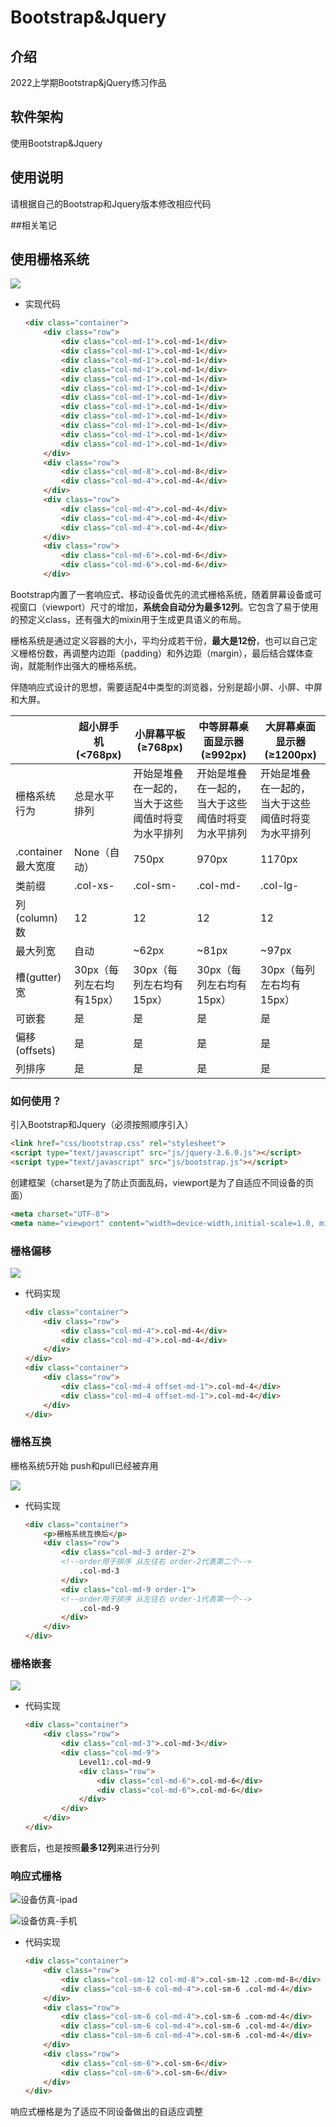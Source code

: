 # Bootstrap&Jquery

## 介绍
2022上学期Bootstrap&jQuery练习作品

## 软件架构
使用Bootstrap&Jquery

## 使用说明
请根据自己的Bootstrap和Jquery版本修改相应代码

##相关笔记

## 使用栅格系统

![](image/image.png "")

- 实现代码
  ```HTML
  <div class="container">
      <div class="row">
          <div class="col-md-1">.col-md-1</div>
          <div class="col-md-1">.col-md-1</div>
          <div class="col-md-1">.col-md-1</div>
          <div class="col-md-1">.col-md-1</div>
          <div class="col-md-1">.col-md-1</div>
          <div class="col-md-1">.col-md-1</div>
          <div class="col-md-1">.col-md-1</div>
          <div class="col-md-1">.col-md-1</div>
          <div class="col-md-1">.col-md-1</div>
          <div class="col-md-1">.col-md-1</div>
          <div class="col-md-1">.col-md-1</div>
          <div class="col-md-1">.col-md-1</div>
      </div>
      <div class="row">
          <div class="col-md-8">.col-md-8</div>
          <div class="col-md-4">.col-md-4</div>
      </div>
      <div class="row">
          <div class="col-md-4">.col-md-4</div>
          <div class="col-md-4">.col-md-4</div>
          <div class="col-md-4">.col-md-4</div>
      </div>
      <div class="row">
          <div class="col-md-6">.col-md-6</div>
          <div class="col-md-6">.col-md-6</div>
      </div>
  
  ```


Bootstrap内置了一套响应式、移动设备优先的流式栅格系统，随着屏幕设备或可视窗口（viewport）尺寸的增加，**系统会自动分为最多12列**。它包含了易于使用的预定义class，还有强大的mixin用于生成更具语义的布局。

栅格系统是通过定义容器的大小，平均分成若干份，**最大是12份**，也可以自己定义栅格份数，再调整内边距（padding）和外边距（margin），最后结合媒体查询，就能制作出强大的栅格系统。

伴随响应式设计的思想，需要适配4中类型的浏览器，分别是超小屏、小屏、中屏和大屏。

| |超小屏手机(<768px)|小屏幕平板(≥768px)|中等屏幕桌面显示器(≥992px)|大屏幕桌面显示器(≥1200px)|
|---|---|---|---|---|
|栅格系统行为|总是水平排列|开始是堆叠在一起的，当大于这些阈值时将变为水平排列|开始是堆叠在一起的，当大于这些阈值时将变为水平排列|开始是堆叠在一起的，当大于这些阈值时将变为水平排列|
|.container最大宽度|None（自动）|750px|970px|1170px|
|类前缀|.col-xs-|.col-sm-|.col-md-|.col-lg-|
|列(column)数|12|12|12|12|
|最大列宽|自动|~62px|~81px|~97px|
|槽(gutter)宽|30px（每列左右均有15px）|30px（每列左右均有15px）|30px（每列左右均有15px）|30px（每列左右均有15px）|
|可嵌套|是|是|是|是|
|偏移(offsets)|是|是|是|是|
|列排序|是|是|是|是|



### 如何使用？

引入Bootstrap和Jquery（必须按照顺序引入）

```HTML
<link href="css/bootstrap.css" rel="stylesheet">
<script type="text/javascript" src="js/jquery-3.6.0.js"></script>
<script type="text/javascript" src="js/bootstrap.js"></script>
```


创建框架（charset是为了防止页面乱码，viewport是为了自适应不同设备的页面）

```HTML
<meta charset="UTF-8">
<meta name="viewport" content="width=device-width,initial-scale=1.0, minimum-scale=1.0, maximum-scale=1.0, user-scalable=no"/>
```


### 栅格偏移

![](image/image_1.png "")

- 代码实现
  ```HTML
  <div class="container">
      <div class="row">
          <div class="col-md-4">.col-md-4</div>
          <div class="col-md-4">.col-md-4</div>
      </div>
  </div>
  <div class="container">
      <div class="row">
          <div class="col-md-4 offset-md-1">.col-md-4</div>
          <div class="col-md-4 offset-md-1">.col-md-4</div>
      </div>
  </div>
  ```

### 栅格互换

栅格系统5开始 push和pull已经被弃用

![](image/image_2.png "")

- 代码实现
  ```HTML
  <div class="container">
      <p>栅格系统互换后</p>
      <div class="row">
          <div class="col-md-3 order-2">
          <!--order用于排序 从左往右 order-2代表第二个-->
              .col-md-3
          </div>
          <div class="col-md-9 order-1">
          <!--order用于排序 从左往右 order-1代表第一个-->
              .col-md-9
          </div>
      </div>
  </div>
  ```


### 栅格嵌套

![](image/image_3.png "")

- 代码实现
  ```HTML
  <div class="container">
      <div class="row">
          <div class="col-md-3">.col-md-3</div>
          <div class="col-md-9">
              Level1:.col-md-9
              <div class="row">
                  <div class="col-md-6">.col-md-6</div>
                  <div class="col-md-6">.col-md-6</div>
              </div>
          </div>
      </div>
  </div>
  ```


嵌套后，也是按照**最多12列**来进行分列

### 响应式栅格

![](image/image_4.png "设备仿真-ipad")

![](image/image_5.png "设备仿真-手机")

- 代码实现
  ```HTML
  <div class="container">
      <div class="row">
          <div class="col-sm-12 col-md-8">.col-sm-12 .com-md-8</div>
          <div class="col-sm-6 col-md-4">.col-sm-6 .col-md-4</div>
      </div>
      <div class="row">
          <div class="col-sm-6 col-md-4">.col-sm-6 .com-md-4</div>
          <div class="col-sm-6 col-md-4">.col-sm-6 .col-md-4</div>
          <div class="col-sm-6 col-md-4">.col-sm-6 .col-md-4</div>
      </div>
      <div class="row">
          <div class="col-sm-6">.col-sm-6</div>
          <div class="col-sm-6">.col-sm-6</div>
      </div>
  </div>
  ```


响应式栅格是为了适应不同设备做出的自适应调整


